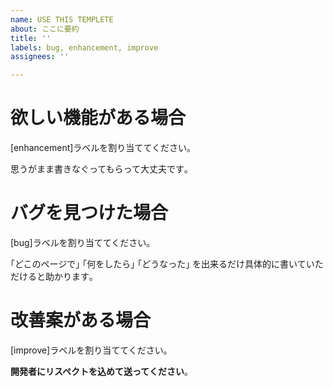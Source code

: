 ```yaml
---
name: USE THIS TEMPLETE
about: ここに要約
title: ''
labels: bug, enhancement, improve
assignees: ''

---
```


# 欲しい機能がある場合

 [enhancement]ラベルを割り当ててください｡

 思うがまま書きなぐってもらって大丈夫です｡

# バグを見つけた場合

 [bug]ラベルを割り当ててください｡

 ｢どこのページで｣  ｢何をしたら｣  ｢どうなった｣ を出来るだけ具体的に書いていただけると助かります｡

# 改善案がある場合

 [improve]ラベルを割り当ててください｡

 **開発者にリスペクトを込めて送ってください**｡
